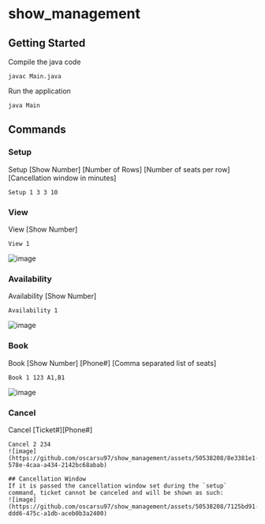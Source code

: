 # show_management

## Getting Started
Compile the java code
```
javac Main.java
```

Run the application
```
java Main
```

## Commands
### Setup
Setup [Show Number] [Number of Rows] [Number of seats per row] [Cancellation window in minutes]
```
Setup 1 3 3 10
```

### View
View [Show Number]
```
View 1
```
![image](https://github.com/oscarsu97/show_management/assets/50538208/b1ed9436-ef5b-45f2-897d-7571165bb9bf)

### Availability
Availability [Show Number]
```
Availability 1
```
![image](https://github.com/oscarsu97/show_management/assets/50538208/442fc7a2-905f-49c1-8dc9-cb2b2d8a8a79)

### Book
Book [Show Number] [Phone#] [Comma separated list of seats]
```
Book 1 123 A1,B1
```
![image](https://github.com/oscarsu97/show_management/assets/50538208/ffddef05-b306-4d70-864c-b649ee81a6ae)


### Cancel
Cancel [Ticket#][Phone#]
```
Cancel 2 234
![image](https://github.com/oscarsu97/show_management/assets/50538208/8e3381e1-578e-4caa-a434-2142bc68abab)

## Cancellation Window
If it is passed the cancellation window set during the `setup` command, ticket cannot be canceled and will be shown as such:
![image](https://github.com/oscarsu97/show_management/assets/50538208/7125bd91-ddd6-475c-a1db-aceb0b3a2400)

